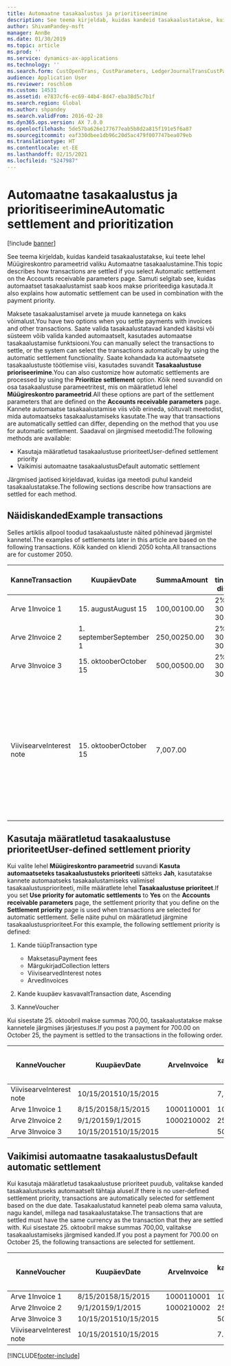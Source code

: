 ```yaml
---
title: Automaatne tasakaalustus ja prioritiseerimine
description: See teema kirjeldab, kuidas kandeid tasakaalustatakse, kui teete lehel Müügireskontro parameetrid valiku Automaatne tasakaalustamine. Samuti selgitab see, kuidas automaatset tasakaalustamist saab koos makse prioriteediga kasutada.
author: ShivamPandey-msft
manager: AnnBe
ms.date: 01/30/2019
ms.topic: article
ms.prod: ''
ms.service: dynamics-ax-applications
ms.technology: ''
ms.search.form: CustOpenTrans, CustParameters, LedgerJournalTransCustPaym
audience: Application User
ms.reviewer: roschlom
ms.custom: 14531
ms.assetid: e7837cf6-ec69-44b4-8d47-eba38d5c7b1f
ms.search.region: Global
ms.author: shpandey
ms.search.validFrom: 2016-02-28
ms.dyn365.ops.version: AX 7.0.0
ms.openlocfilehash: 5de57ba626e177677eab5b8d2a815f191e5f6a87
ms.sourcegitcommit: eaf330dbee1db96c20d5ac479f007747bea079eb
ms.translationtype: HT
ms.contentlocale: et-EE
ms.lasthandoff: 02/15/2021
ms.locfileid: "5247987"
---
```

# <a name="automatic-settlement-and-prioritization"></a><span data-ttu-id="347d4-104">Automaatne tasakaalustus ja prioritiseerimine</span><span class="sxs-lookup"><span data-stu-id="347d4-104">Automatic settlement and prioritization</span></span>

[!include [banner](../includes/banner.md)]

<span data-ttu-id="347d4-105">See teema kirjeldab, kuidas kandeid tasakaalustatakse, kui teete lehel Müügireskontro parameetrid valiku Automaatne tasakaalustamine.</span><span class="sxs-lookup"><span data-stu-id="347d4-105">This topic describes how transactions are settled if you select Automatic settlement on the Accounts receivable parameters page.</span></span> <span data-ttu-id="347d4-106">Samuti selgitab see, kuidas automaatset tasakaalustamist saab koos makse prioriteediga kasutada.</span><span class="sxs-lookup"><span data-stu-id="347d4-106">It also explains how automatic settlement can be used in combination with the payment priority.</span></span>

<span data-ttu-id="347d4-107">Maksete tasakaalustamisel arvete ja muude kannetega on kaks võimalust.</span><span class="sxs-lookup"><span data-stu-id="347d4-107">You have two options when you settle payments with invoices and other transactions.</span></span> <span data-ttu-id="347d4-108">Saate valida tasakaalustatavad kanded käsitsi või süsteem võib valida kanded automaatselt, kasutades automaatse tasakaalustamise funktsiooni.</span><span class="sxs-lookup"><span data-stu-id="347d4-108">You can manually select the transactions to settle, or the system can select the transactions automatically by using the automatic settlement functionality.</span></span> <span data-ttu-id="347d4-109">Saate kohandada ka automaatsete tasakaalustuste töötlemise viisi, kasutades suvandit **Tasakaalustuse prioriseerimine**.</span><span class="sxs-lookup"><span data-stu-id="347d4-109">You can also customize how automatic settlements are processed by using the **Prioritize settlement** option.</span></span> <span data-ttu-id="347d4-110">Kõik need suvandid on osa tasakaalustuse parameetritest, mis on määratletud lehel **Müügireskontro parameetrid**.</span><span class="sxs-lookup"><span data-stu-id="347d4-110">All these options are part of the settlement parameters that are defined on the **Accounts receivable parameters** page.</span></span> <span data-ttu-id="347d4-111">Kannete automaatse tasakaalustamise viis võib erineda, sõltuvalt meetodist, mida automaatseks tasakaalustamiseks kasutate.</span><span class="sxs-lookup"><span data-stu-id="347d4-111">The way that transactions are automatically settled can differ, depending on the method that you use for automatic settlement.</span></span> <span data-ttu-id="347d4-112">Saadaval on järgmised meetodid:</span><span class="sxs-lookup"><span data-stu-id="347d4-112">The following methods are available:</span></span>

-   <span data-ttu-id="347d4-113">Kasutaja määratletud tasakaalustuse prioriteet</span><span class="sxs-lookup"><span data-stu-id="347d4-113">User-defined settlement priority</span></span>
-   <span data-ttu-id="347d4-114">Vaikimisi automaatne tasakaalustus</span><span class="sxs-lookup"><span data-stu-id="347d4-114">Default automatic settlement</span></span>

<span data-ttu-id="347d4-115">Järgmised jaotised kirjeldavad, kuidas iga meetodi puhul kandeid tasakaalustatakse.</span><span class="sxs-lookup"><span data-stu-id="347d4-115">The following sections describe how transactions are settled for each method.</span></span>

## <a name="example-transactions"></a><span data-ttu-id="347d4-116">Näidiskanded</span><span class="sxs-lookup"><span data-stu-id="347d4-116">Example transactions</span></span>
<span data-ttu-id="347d4-117">Selles artiklis allpool toodud tasakaalustuste näited põhinevad järgmistel kannetel.</span><span class="sxs-lookup"><span data-stu-id="347d4-117">The examples of settlements later in this article are based on the following transactions.</span></span> <span data-ttu-id="347d4-118">Kõik kanded on kliendi 2050 kohta.</span><span class="sxs-lookup"><span data-stu-id="347d4-118">All transactions are for customer 2050.</span></span>

| <span data-ttu-id="347d4-119">Kanne</span><span class="sxs-lookup"><span data-stu-id="347d4-119">Transaction</span></span>   | <span data-ttu-id="347d4-120">Kuupäev</span><span class="sxs-lookup"><span data-stu-id="347d4-120">Date</span></span>        | <span data-ttu-id="347d4-121">Summa</span><span class="sxs-lookup"><span data-stu-id="347d4-121">Amount</span></span> | <span data-ttu-id="347d4-122">Skonto tingimused</span><span class="sxs-lookup"><span data-stu-id="347d4-122">Cash discount terms</span></span> | <span data-ttu-id="347d4-123">Skonto kuupäev</span><span class="sxs-lookup"><span data-stu-id="347d4-123">Cash discount date</span></span> | <span data-ttu-id="347d4-124">Kommentaarid</span><span class="sxs-lookup"><span data-stu-id="347d4-124">Comments</span></span>                                                                                                                                                                                      |
|---------------|-------------|--------|---------------------|--------------------|-----------------------------------------------------------------------------------------------------------------------------------------------------------------------------------------------|
| <span data-ttu-id="347d4-125">Arve 1</span><span class="sxs-lookup"><span data-stu-id="347d4-125">Invoice 1</span></span>     | <span data-ttu-id="347d4-126">15. august</span><span class="sxs-lookup"><span data-stu-id="347d4-126">August 15</span></span>   | <span data-ttu-id="347d4-127">100,00</span><span class="sxs-lookup"><span data-stu-id="347d4-127">100.00</span></span> | <span data-ttu-id="347d4-128">2%14, neto 30</span><span class="sxs-lookup"><span data-stu-id="347d4-128">2%14, Net 30</span></span>        | <span data-ttu-id="347d4-129">29. august</span><span class="sxs-lookup"><span data-stu-id="347d4-129">August 29</span></span>          |                                                                                                                                                                                               |
| <span data-ttu-id="347d4-130">Arve 2</span><span class="sxs-lookup"><span data-stu-id="347d4-130">Invoice 2</span></span>     | <span data-ttu-id="347d4-131">1. september</span><span class="sxs-lookup"><span data-stu-id="347d4-131">September 1</span></span> | <span data-ttu-id="347d4-132">250,00</span><span class="sxs-lookup"><span data-stu-id="347d4-132">250.00</span></span> | <span data-ttu-id="347d4-133">2%14, neto 30</span><span class="sxs-lookup"><span data-stu-id="347d4-133">2%14, Net 30</span></span>        | <span data-ttu-id="347d4-134">15. september</span><span class="sxs-lookup"><span data-stu-id="347d4-134">September 15</span></span>       |                                                                                                                                                                                               |
| <span data-ttu-id="347d4-135">Arve 3</span><span class="sxs-lookup"><span data-stu-id="347d4-135">Invoice 3</span></span>     | <span data-ttu-id="347d4-136">15. oktoober</span><span class="sxs-lookup"><span data-stu-id="347d4-136">October 15</span></span>  | <span data-ttu-id="347d4-137">500,00</span><span class="sxs-lookup"><span data-stu-id="347d4-137">500.00</span></span> | <span data-ttu-id="347d4-138">2% 14/neto 30</span><span class="sxs-lookup"><span data-stu-id="347d4-138">2% 14/Net 30</span></span>        | <span data-ttu-id="347d4-139">29. oktoober</span><span class="sxs-lookup"><span data-stu-id="347d4-139">October 29</span></span>         |                                                                                                                                                                                               |
| <span data-ttu-id="347d4-140">Viivisearve</span><span class="sxs-lookup"><span data-stu-id="347d4-140">Interest note</span></span> | <span data-ttu-id="347d4-141">15. oktoober</span><span class="sxs-lookup"><span data-stu-id="347d4-141">October 15</span></span>  | <span data-ttu-id="347d4-142">7,00</span><span class="sxs-lookup"><span data-stu-id="347d4-142">7.00</span></span>   |                     |                    | <span data-ttu-id="347d4-143">Viivisearve on 1. ja 2. arve kohta.</span><span class="sxs-lookup"><span data-stu-id="347d4-143">This interest note is for invoice 1 and invoice 2.</span></span> <span data-ttu-id="347d4-144">Summa arvutatakse kaheprotsendilise intressina summadelt, mis on vähemalt 30 päeva üle tähtaja.</span><span class="sxs-lookup"><span data-stu-id="347d4-144">The amount is calculated as 2-percent interest on amounts that are 30 or more days past due.</span></span> <span data-ttu-id="347d4-145">Näide: 0,02 × (100,00 + 250,00) = 7,00.</span><span class="sxs-lookup"><span data-stu-id="347d4-145">For example, 0.02 × (100.00 + 250.00) = 7.00.</span></span> |

## <a name="user-defined-settlement-priority"></a><span data-ttu-id="347d4-146">Kasutaja määratletud tasakaalustuse prioriteet</span><span class="sxs-lookup"><span data-stu-id="347d4-146">User-defined settlement priority</span></span>
<span data-ttu-id="347d4-147">Kui valite lehel **Müügireskontro parameetrid** suvandi **Kasuta automaatseteks tasakaalustusteks prioriteeti** sätteks **Jah**, kasutatakse kannete automaatseks tasakaalustamiseks valimisel tasakaalustusprioriteeti, mille määratlete lehel **Tasakaalustuse prioriteet**.</span><span class="sxs-lookup"><span data-stu-id="347d4-147">If you set **Use priority for automatic settlements** to **Yes** on the **Accounts receivable parameters** page, the settlement priority that you define on the **Settlement priority** page is used when transactions are selected for automatic settlement.</span></span> <span data-ttu-id="347d4-148">Selle näite puhul on määratletud järgmine tasakaalustusprioriteet.</span><span class="sxs-lookup"><span data-stu-id="347d4-148">For this example, the following settlement priority is defined:</span></span>

1.  <span data-ttu-id="347d4-149">Kande tüüp</span><span class="sxs-lookup"><span data-stu-id="347d4-149">Transaction type</span></span>
    -   <span data-ttu-id="347d4-150">Maksetasu</span><span class="sxs-lookup"><span data-stu-id="347d4-150">Payment fees</span></span>
    -   <span data-ttu-id="347d4-151">Märgukirjad</span><span class="sxs-lookup"><span data-stu-id="347d4-151">Collection letters</span></span>
    -   <span data-ttu-id="347d4-152">Viivisearved</span><span class="sxs-lookup"><span data-stu-id="347d4-152">Interest notes</span></span>
    -   <span data-ttu-id="347d4-153">Arved</span><span class="sxs-lookup"><span data-stu-id="347d4-153">Invoices</span></span>

2.  <span data-ttu-id="347d4-154">Kande kuupäev kasvavalt</span><span class="sxs-lookup"><span data-stu-id="347d4-154">Transaction date, Ascending</span></span>
3.  <span data-ttu-id="347d4-155">Kanne</span><span class="sxs-lookup"><span data-stu-id="347d4-155">Voucher</span></span>

<span data-ttu-id="347d4-156">Kui sisestate 25. oktoobril makse summas 700,00, tasakaalustatakse makse kannetele järgmises järjestuses.</span><span class="sxs-lookup"><span data-stu-id="347d4-156">If you post a payment for 700.00 on October 25, the payment is settled to the transactions in the following order.</span></span>

| <span data-ttu-id="347d4-157">Kanne</span><span class="sxs-lookup"><span data-stu-id="347d4-157">Voucher</span></span>       | <span data-ttu-id="347d4-158">Kuupäev</span><span class="sxs-lookup"><span data-stu-id="347d4-158">Date</span></span>       | <span data-ttu-id="347d4-159">Arve</span><span class="sxs-lookup"><span data-stu-id="347d4-159">Invoice</span></span> | <span data-ttu-id="347d4-160">Summa kandevaluutas</span><span class="sxs-lookup"><span data-stu-id="347d4-160">Amount in transaction currency</span></span> | <span data-ttu-id="347d4-161">Tasakaalustatav summa</span><span class="sxs-lookup"><span data-stu-id="347d4-161">Amount to settle</span></span> | <span data-ttu-id="347d4-162">Saldo</span><span class="sxs-lookup"><span data-stu-id="347d4-162">Balance</span></span> | <span data-ttu-id="347d4-163">Valuuta</span><span class="sxs-lookup"><span data-stu-id="347d4-163">Currency</span></span> |
|---------------|------------|---------|--------------------------------|------------------|---------|----------|
| <span data-ttu-id="347d4-164">Viivisearve</span><span class="sxs-lookup"><span data-stu-id="347d4-164">Interest note</span></span> | <span data-ttu-id="347d4-165">10/15/2015</span><span class="sxs-lookup"><span data-stu-id="347d4-165">10/15/2015</span></span> |         | <span data-ttu-id="347d4-166">7,00</span><span class="sxs-lookup"><span data-stu-id="347d4-166">7.00</span></span>                           | <span data-ttu-id="347d4-167">7,00</span><span class="sxs-lookup"><span data-stu-id="347d4-167">7.00</span></span>             | <span data-ttu-id="347d4-168">0,00</span><span class="sxs-lookup"><span data-stu-id="347d4-168">0.00</span></span>    | <span data-ttu-id="347d4-169">USA dollar</span><span class="sxs-lookup"><span data-stu-id="347d4-169">USD</span></span>      |
| <span data-ttu-id="347d4-170">Arve 1</span><span class="sxs-lookup"><span data-stu-id="347d4-170">Invoice 1</span></span>     | <span data-ttu-id="347d4-171">8/15/2015</span><span class="sxs-lookup"><span data-stu-id="347d4-171">8/15/2015</span></span>  | <span data-ttu-id="347d4-172">10001</span><span class="sxs-lookup"><span data-stu-id="347d4-172">10001</span></span>   | <span data-ttu-id="347d4-173">100,00</span><span class="sxs-lookup"><span data-stu-id="347d4-173">100.00</span></span>                         | <span data-ttu-id="347d4-174">100,00</span><span class="sxs-lookup"><span data-stu-id="347d4-174">100.00</span></span>           | <span data-ttu-id="347d4-175">0,00</span><span class="sxs-lookup"><span data-stu-id="347d4-175">0.00</span></span>    | <span data-ttu-id="347d4-176">USA dollar</span><span class="sxs-lookup"><span data-stu-id="347d4-176">USD</span></span>      |
| <span data-ttu-id="347d4-177">Arve 2</span><span class="sxs-lookup"><span data-stu-id="347d4-177">Invoice 2</span></span>     | <span data-ttu-id="347d4-178">9/1/2015</span><span class="sxs-lookup"><span data-stu-id="347d4-178">9/1/2015</span></span>   | <span data-ttu-id="347d4-179">10002</span><span class="sxs-lookup"><span data-stu-id="347d4-179">10002</span></span>   | <span data-ttu-id="347d4-180">250,00</span><span class="sxs-lookup"><span data-stu-id="347d4-180">250.00</span></span>                         | <span data-ttu-id="347d4-181">250,00</span><span class="sxs-lookup"><span data-stu-id="347d4-181">250.00</span></span>           | <span data-ttu-id="347d4-182">0,00</span><span class="sxs-lookup"><span data-stu-id="347d4-182">0.00</span></span>    | <span data-ttu-id="347d4-183">USA dollar</span><span class="sxs-lookup"><span data-stu-id="347d4-183">USD</span></span>      |
| <span data-ttu-id="347d4-184">Arve 3</span><span class="sxs-lookup"><span data-stu-id="347d4-184">Invoice 3</span></span>     | <span data-ttu-id="347d4-185">10/15/2015</span><span class="sxs-lookup"><span data-stu-id="347d4-185">10/15/2015</span></span> |         | <span data-ttu-id="347d4-186">500,00</span><span class="sxs-lookup"><span data-stu-id="347d4-186">500.00</span></span>                         | <span data-ttu-id="347d4-187">343.00</span><span class="sxs-lookup"><span data-stu-id="347d4-187">343.00</span></span>           | <span data-ttu-id="347d4-188">157.00</span><span class="sxs-lookup"><span data-stu-id="347d4-188">157.00</span></span>  | <span data-ttu-id="347d4-189">USA dollar</span><span class="sxs-lookup"><span data-stu-id="347d4-189">USD</span></span>      |

## <a name="default-automatic-settlement"></a><span data-ttu-id="347d4-190">Vaikimisi automaatne tasakaalustus</span><span class="sxs-lookup"><span data-stu-id="347d4-190">Default automatic settlement</span></span>
<span data-ttu-id="347d4-191">Kui kasutaja määratletud tasakaalustuse prioriteet puudub, valitakse kanded tasakaalustuseks automaatselt tähtaja alusel.</span><span class="sxs-lookup"><span data-stu-id="347d4-191">If there is no user-defined settlement priority, transactions are automatically selected for settlement based on the due date.</span></span> <span data-ttu-id="347d4-192">Tasakaalustatud kannetel peab olema sama valuuta, nagu kandel, millega nad tasakaalustatakse.</span><span class="sxs-lookup"><span data-stu-id="347d4-192">The transactions that are settled must have the same currency as the transaction that they are settled with.</span></span> <span data-ttu-id="347d4-193">Kui sisestate 25. oktoobril makse summas 700,00, valitakse tasakaalustamiseks järgmised kanded.</span><span class="sxs-lookup"><span data-stu-id="347d4-193">If you post a payment for 700.00 on October 25, the following transactions are selected for settlement.</span></span>

| <span data-ttu-id="347d4-194">Kanne</span><span class="sxs-lookup"><span data-stu-id="347d4-194">Voucher</span></span>       | <span data-ttu-id="347d4-195">Kuupäev</span><span class="sxs-lookup"><span data-stu-id="347d4-195">Date</span></span>       | <span data-ttu-id="347d4-196">Arve</span><span class="sxs-lookup"><span data-stu-id="347d4-196">Invoice</span></span> | <span data-ttu-id="347d4-197">Summa kandevaluutas</span><span class="sxs-lookup"><span data-stu-id="347d4-197">Amount in transaction currency</span></span> | <span data-ttu-id="347d4-198">Tasakaalustatav summa</span><span class="sxs-lookup"><span data-stu-id="347d4-198">Amount to settle</span></span> | <span data-ttu-id="347d4-199">Saldo</span><span class="sxs-lookup"><span data-stu-id="347d4-199">Balance</span></span> | <span data-ttu-id="347d4-200">Valuuta</span><span class="sxs-lookup"><span data-stu-id="347d4-200">Currency</span></span> |
|---------------|------------|---------|--------------------------------|------------------|---------|----------|
| <span data-ttu-id="347d4-201">Arve 1</span><span class="sxs-lookup"><span data-stu-id="347d4-201">Invoice 1</span></span>     | <span data-ttu-id="347d4-202">8/15/2015</span><span class="sxs-lookup"><span data-stu-id="347d4-202">8/15/2015</span></span>  | <span data-ttu-id="347d4-203">10001</span><span class="sxs-lookup"><span data-stu-id="347d4-203">10001</span></span>   | <span data-ttu-id="347d4-204">100,00</span><span class="sxs-lookup"><span data-stu-id="347d4-204">100.00</span></span>                         | <span data-ttu-id="347d4-205">100,00</span><span class="sxs-lookup"><span data-stu-id="347d4-205">100.00</span></span>           | <span data-ttu-id="347d4-206">0,00</span><span class="sxs-lookup"><span data-stu-id="347d4-206">0.00</span></span>    | <span data-ttu-id="347d4-207">USA dollar</span><span class="sxs-lookup"><span data-stu-id="347d4-207">USD</span></span>      |
| <span data-ttu-id="347d4-208">Arve 2</span><span class="sxs-lookup"><span data-stu-id="347d4-208">Invoice 2</span></span>     | <span data-ttu-id="347d4-209">9/1/2015</span><span class="sxs-lookup"><span data-stu-id="347d4-209">9/1/2015</span></span>   | <span data-ttu-id="347d4-210">10002</span><span class="sxs-lookup"><span data-stu-id="347d4-210">10002</span></span>   | <span data-ttu-id="347d4-211">250,00</span><span class="sxs-lookup"><span data-stu-id="347d4-211">250.00</span></span>                         | <span data-ttu-id="347d4-212">250,00</span><span class="sxs-lookup"><span data-stu-id="347d4-212">250.00</span></span>           | <span data-ttu-id="347d4-213">0,00</span><span class="sxs-lookup"><span data-stu-id="347d4-213">0.00</span></span>    | <span data-ttu-id="347d4-214">USA dollar</span><span class="sxs-lookup"><span data-stu-id="347d4-214">USD</span></span>      |
| <span data-ttu-id="347d4-215">Arve 3</span><span class="sxs-lookup"><span data-stu-id="347d4-215">Invoice 3</span></span>     | <span data-ttu-id="347d4-216">10/15/2015</span><span class="sxs-lookup"><span data-stu-id="347d4-216">10/15/2015</span></span> |         | <span data-ttu-id="347d4-217">500.00</span><span class="sxs-lookup"><span data-stu-id="347d4-217">500.00</span></span>                         | <span data-ttu-id="347d4-218">350.00</span><span class="sxs-lookup"><span data-stu-id="347d4-218">350.00</span></span>           | <span data-ttu-id="347d4-219">150.00</span><span class="sxs-lookup"><span data-stu-id="347d4-219">150.00</span></span>  | <span data-ttu-id="347d4-220">USA dollar</span><span class="sxs-lookup"><span data-stu-id="347d4-220">USD</span></span>      |
| <span data-ttu-id="347d4-221">Viivisearve</span><span class="sxs-lookup"><span data-stu-id="347d4-221">Interest note</span></span> | <span data-ttu-id="347d4-222">10/15/2015</span><span class="sxs-lookup"><span data-stu-id="347d4-222">10/15/2015</span></span> |         | <span data-ttu-id="347d4-223">7.00</span><span class="sxs-lookup"><span data-stu-id="347d4-223">7.00</span></span>                           | <span data-ttu-id="347d4-224">0,00</span><span class="sxs-lookup"><span data-stu-id="347d4-224">0.00</span></span>             | <span data-ttu-id="347d4-225">7.00</span><span class="sxs-lookup"><span data-stu-id="347d4-225">7.00</span></span>    | <span data-ttu-id="347d4-226">USA dollar</span><span class="sxs-lookup"><span data-stu-id="347d4-226">USD</span></span>      |







[!INCLUDE[footer-include](../../includes/footer-banner.md)]